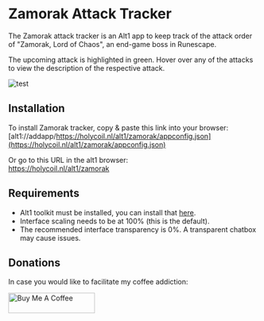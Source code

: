 # Zamorak Attack Tracker

The Zamorak attack tracker is an Alt1 app to keep track of the attack order of "Zamorak, Lord of Chaos", an end-game boss in Runescape.

The upcoming attack is highlighted in green. 
Hover over any of the attacks to view the description of the respective attack.

![test](https://i.imgur.com/bccP2fe.png)

## Installation
To install Zamorak tracker, copy & paste this link into your browser:<br/>
[alt1://addapp/https://holycoil.nl/alt1/zamorak/appconfig.json](https://holycoil.nl/alt1/zamorak/appconfig.json)

Or go to this URL in the alt1 browser:<br/>
https://holycoil.nl/alt1/zamorak

## Requirements
- Alt1 toolkit must be installed, you can install that [here](https://runeapps.org/alt1).
- Interface scaling needs to be at 100% (this is the default).
- The recommended interface transparency is 0%. A transparent chatbox may cause issues.

## Donations
In case you would like to facilitate my coffee addiction:

<a href="https://www.buymeacoffee.com/DaStewieRS" target="_blank"><img src="https://cdn.buymeacoffee.com/buttons/default-orange.png" alt="Buy Me A Coffee" height="41" width="174"></a>